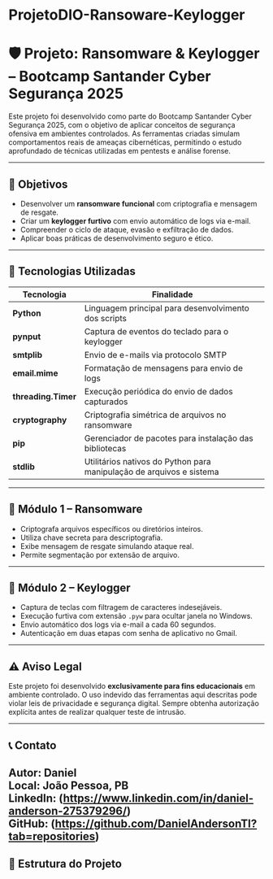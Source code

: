 # ProjetoDIO-Ransoware-Keylogger
# 🛡️ Projeto: Ransomware & Keylogger – Bootcamp Santander Cyber Segurança 2025

Este projeto foi desenvolvido como parte do Bootcamp Santander Cyber Segurança 2025, com o objetivo de aplicar conceitos de segurança ofensiva em ambientes controlados. As ferramentas criadas simulam comportamentos reais de ameaças cibernéticas, permitindo o estudo aprofundado de técnicas utilizadas em pentests e análise forense.

---

## 📌 Objetivos

- Desenvolver um **ransomware funcional** com criptografia e mensagem de resgate.
- Criar um **keylogger furtivo** com envio automático de logs via e-mail.
- Compreender o ciclo de ataque, evasão e exfiltração de dados.
- Aplicar boas práticas de desenvolvimento seguro e ético.

---

## 🧰 Tecnologias Utilizadas

| Tecnologia       | Finalidade                                                                 |
|------------------|------------------------------------------------------------------------------|
| **Python**       | Linguagem principal para desenvolvimento dos scripts                        |
| **pynput**       | Captura de eventos do teclado para o keylogger                              |
| **smtplib**      | Envio de e-mails via protocolo SMTP                                         |
| **email.mime**   | Formatação de mensagens para envio de logs                                  |
| **threading.Timer** | Execução periódica do envio de dados capturados                         |
| **cryptography** | Criptografia simétrica de arquivos no ransomware                            |
| **pip**          | Gerenciador de pacotes para instalação das bibliotecas                      |
| **stdlib**       | Utilitários nativos do Python para manipulação de arquivos e sistema        |

---

## 🔐 Módulo 1 – Ransomware

- Criptografa arquivos específicos ou diretórios inteiros.
- Utiliza chave secreta para descriptografia.
- Exibe mensagem de resgate simulando ataque real.
- Permite segmentação por extensão de arquivo.

---

## 🎹 Módulo 2 – Keylogger

- Captura de teclas com filtragem de caracteres indesejáveis.
- Execução furtiva com extensão `.pyw` para ocultar janela no Windows.
- Envio automático dos logs via e-mail a cada 60 segundos.
- Autenticação em duas etapas com senha de aplicativo no Gmail.

---

## ⚠️ Aviso Legal

Este projeto foi desenvolvido **exclusivamente para fins educacionais** em ambiente controlado. O uso indevido das ferramentas aqui descritas pode violar leis de privacidade e segurança digital. Sempre obtenha autorização explícita antes de realizar qualquer teste de intrusão.

---

## 📞 Contato

**Autor:** Daniel  
**Local:** João Pessoa, PB  
**LinkedIn:** (https://www.linkedin.com/in/daniel-anderson-275379296/)  
**GitHub:** (https://github.com/DanielAndersonTI?tab=repositories)
---


## 📂 Estrutura do Projeto


